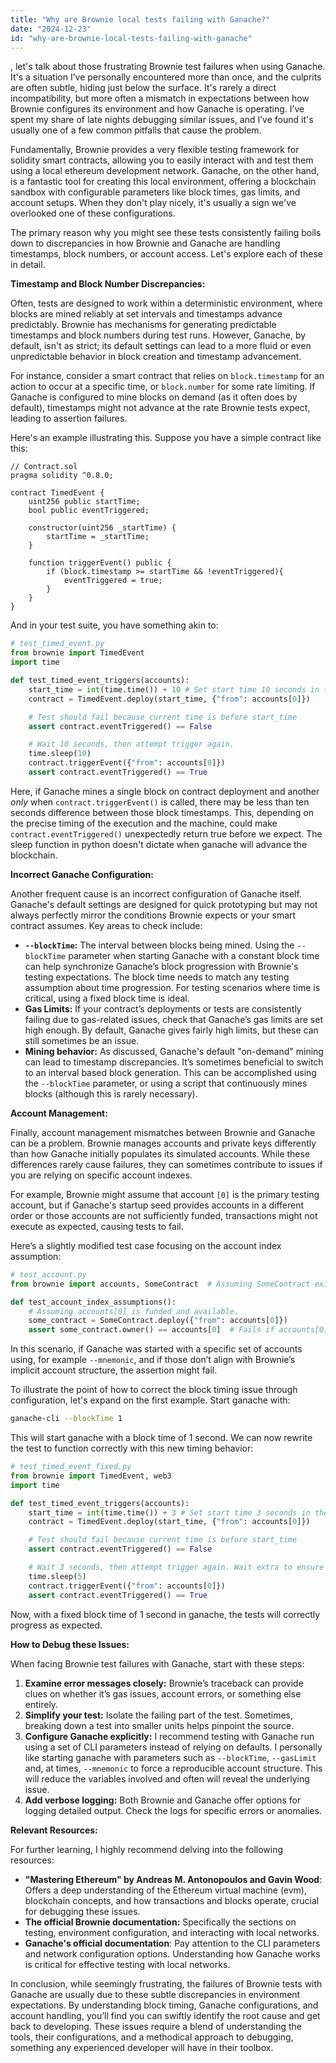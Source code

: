 ```yaml
---
title: "Why are Brownie local tests failing with Ganache?"
date: "2024-12-23"
id: "why-are-brownie-local-tests-failing-with-ganache"
---
```


, let's talk about those frustrating Brownie test failures when using Ganache. It's a situation I’ve personally encountered more than once, and the culprits are often subtle, hiding just below the surface. It's rarely a direct incompatibility, but more often a mismatch in expectations between how Brownie configures its environment and how Ganache is operating. I’ve spent my share of late nights debugging similar issues, and I’ve found it's usually one of a few common pitfalls that cause the problem.

Fundamentally, Brownie provides a very flexible testing framework for solidity smart contracts, allowing you to easily interact with and test them using a local ethereum development network. Ganache, on the other hand, is a fantastic tool for creating this local environment, offering a blockchain sandbox with configurable parameters like block times, gas limits, and account setups. When they don't play nicely, it's usually a sign we've overlooked one of these configurations.

The primary reason why you might see these tests consistently failing boils down to discrepancies in how Brownie and Ganache are handling timestamps, block numbers, or account access. Let's explore each of these in detail.

**Timestamp and Block Number Discrepancies:**

Often, tests are designed to work within a deterministic environment, where blocks are mined reliably at set intervals and timestamps advance predictably. Brownie has mechanisms for generating predictable timestamps and block numbers during test runs. However, Ganache, by default, isn't as strict; its default settings can lead to a more fluid or even unpredictable behavior in block creation and timestamp advancement.

For instance, consider a smart contract that relies on `block.timestamp` for an action to occur at a specific time, or `block.number` for some rate limiting. If Ganache is configured to mine blocks on demand (as it often does by default), timestamps might not advance at the rate Brownie tests expect, leading to assertion failures.

Here's an example illustrating this. Suppose you have a simple contract like this:

```solidity
// Contract.sol
pragma solidity ^0.8.0;

contract TimedEvent {
    uint256 public startTime;
    bool public eventTriggered;

    constructor(uint256 _startTime) {
        startTime = _startTime;
    }

    function triggerEvent() public {
        if (block.timestamp >= startTime && !eventTriggered){
            eventTriggered = true;
        }
    }
}
```

And in your test suite, you have something akin to:

```python
# test_timed_event.py
from brownie import TimedEvent
import time

def test_timed_event_triggers(accounts):
    start_time = int(time.time()) + 10 # Set start time 10 seconds in the future
    contract = TimedEvent.deploy(start_time, {"from": accounts[0]})

    # Test should fail because current time is before start_time
    assert contract.eventTriggered() == False

    # Wait 10 seconds, then attempt trigger again.
    time.sleep(10)
    contract.triggerEvent({"from": accounts[0]})
    assert contract.eventTriggered() == True
```

Here, if Ganache mines a single block on contract deployment and another *only* when `contract.triggerEvent()` is called, there may be less than ten seconds difference between those block timestamps. This, depending on the precise timing of the execution and the machine, could make `contract.eventTriggered()` unexpectedly return true before we expect. The sleep function in python doesn't dictate when ganache will advance the blockchain.

**Incorrect Ganache Configuration:**

Another frequent cause is an incorrect configuration of Ganache itself. Ganache's default settings are designed for quick prototyping but may not always perfectly mirror the conditions Brownie expects or your smart contract assumes. Key areas to check include:

*   **`--blockTime`:** The interval between blocks being mined. Using the `--blockTime` parameter when starting Ganache with a constant block time can help synchronize Ganache’s block progression with Brownie's testing expectations. The block time needs to match any testing assumption about time progression. For testing scenarios where time is critical, using a fixed block time is ideal.
*   **Gas Limits:** If your contract’s deployments or tests are consistently failing due to gas-related issues, check that Ganache’s gas limits are set high enough. By default, Ganache gives fairly high limits, but these can still sometimes be an issue.
*   **Mining behavior:** As discussed, Ganache's default "on-demand" mining can lead to timestamp discrepancies. It’s sometimes beneficial to switch to an interval based block generation. This can be accomplished using the `--blockTime` parameter, or using a script that continuously mines blocks (although this is rarely necessary).

**Account Management:**

Finally, account management mismatches between Brownie and Ganache can be a problem. Brownie manages accounts and private keys differently than how Ganache initially populates its simulated accounts. While these differences rarely cause failures, they can sometimes contribute to issues if you are relying on specific account indexes.

For example, Brownie might assume that account `[0]` is the primary testing account, but if Ganache's startup seed provides accounts in a different order or those accounts are not sufficiently funded, transactions might not execute as expected, causing tests to fail.

Here’s a slightly modified test case focusing on the account index assumption:

```python
# test_account.py
from brownie import accounts, SomeContract  # Assuming SomeContract exists

def test_account_index_assumptions():
    # Assuming accounts[0] is funded and available.
    some_contract = SomeContract.deploy({"from": accounts[0]})
    assert some_contract.owner() == accounts[0]  # Fails if accounts[0] is invalid
```

In this scenario, if Ganache was started with a specific set of accounts using, for example `--mnemonic`, and if those don’t align with Brownie’s implicit account structure, the assertion might fail.

To illustrate the point of how to correct the block timing issue through configuration, let's expand on the first example. Start ganache with:

```bash
ganache-cli --blockTime 1
```

This will start ganache with a block time of 1 second. We can now rewrite the test to function correctly with this new timing behavior:

```python
# test_timed_event_fixed.py
from brownie import TimedEvent, web3
import time

def test_timed_event_triggers(accounts):
    start_time = int(time.time()) + 3 # Set start time 3 seconds in the future
    contract = TimedEvent.deploy(start_time, {"from": accounts[0]})

    # Test should fail because current time is before start_time
    assert contract.eventTriggered() == False

    # Wait 3 seconds, then attempt trigger again. Wait extra to ensure the block has mined.
    time.sleep(5)
    contract.triggerEvent({"from": accounts[0]})
    assert contract.eventTriggered() == True

```

Now, with a fixed block time of 1 second in ganache, the tests will correctly progress as expected.

**How to Debug these Issues:**

When facing Brownie test failures with Ganache, start with these steps:

1.  **Examine error messages closely:** Brownie’s traceback can provide clues on whether it’s gas issues, account errors, or something else entirely.
2.  **Simplify your test:** Isolate the failing part of the test. Sometimes, breaking down a test into smaller units helps pinpoint the source.
3.  **Configure Ganache explicitly:** I recommend testing with Ganache run using a set of CLI parameters instead of relying on defaults. I personally like starting ganache with parameters such as `--blockTime`, `--gasLimit` and, at times, `--mnemonic` to force a reproducible account structure. This will reduce the variables involved and often will reveal the underlying issue.
4.  **Add verbose logging:** Both Brownie and Ganache offer options for logging detailed output. Check the logs for specific errors or anomalies.

**Relevant Resources:**

For further learning, I highly recommend delving into the following resources:

*   **"Mastering Ethereum" by Andreas M. Antonopoulos and Gavin Wood**: Offers a deep understanding of the Ethereum virtual machine (evm), blockchain concepts, and how transactions and blocks operate, crucial for debugging these issues.
*   **The official Brownie documentation:** Specifically the sections on testing, environment configuration, and interacting with local networks.
*   **Ganache's official documentation**: Pay attention to the CLI parameters and network configuration options. Understanding how Ganache works is critical for effective testing with local networks.

In conclusion, while seemingly frustrating, the failures of Brownie tests with Ganache are usually due to these subtle discrepancies in environment expectations. By understanding block timing, Ganache configurations, and account handling, you’ll find you can swiftly identify the root cause and get back to developing. These issues require a blend of understanding the tools, their configurations, and a methodical approach to debugging, something any experienced developer will have in their toolbox.
